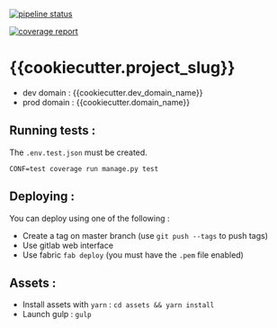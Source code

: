 [![pipeline status](https://gitlab.com/e-reflex/{{cookiecutter.project_slug}}/badges/dev/pipeline.svg)](https://gitlab.com/e-reflex/{{cookiecutter.project_slug}}/commits/dev)

[![coverage report](https://gitlab.com/e-reflex/{{cookiecutter.project_slug}}/badges/dev/coverage.svg)](https://gitlab.com/e-reflex/{{cookiecutter.project_slug}}/commits/dev)

# {{cookiecutter.project_slug}}

* dev domain : {{cookiecutter.dev_domain_name}}
* prod domain : {{cookiecutter.domain_name}}

## Running tests :

The `.env.test.json` must be created.

```
CONF=test coverage run manage.py test
```

## Deploying :

You can deploy using one of the following :

* Create a tag on master branch (use `git push --tags` to push tags)
* Use gitlab web interface
* Use fabric `fab deploy` (you must have the `.pem` file enabled) 

## Assets :

* Install assets with `yarn` : `cd assets && yarn install`
* Launch gulp : `gulp`


